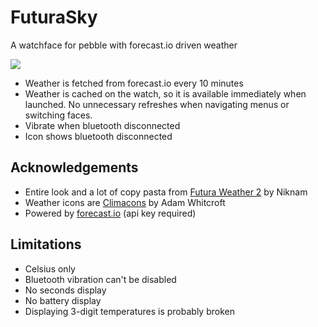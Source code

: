 # FuturaSky

A watchface for pebble with forecast.io driven weather

![](http://i.hawth.ca/u/pebble-screenshot_2015-05-25_23-35-35.png)

* Weather is fetched from forecast.io every 10 minutes
* Weather is cached on the watch, so it is available immediately when launched.
  No unnecessary refreshes when navigating menus or switching faces.
* Vibrate when bluetooth disconnected
* Icon shows bluetooth disconnected

## Acknowledgements

* Entire look and a lot of copy pasta from [Futura Weather 2](https://github.com/Niknam/futura-weather) by Niknam
* Weather icons are [Climacons](http://adamwhitcroft.com/climacons/) by Adam Whitcroft
* Powered by [forecast.io](http://forecast.io/) (api key required)

## Limitations

* Celsius only
* Bluetooth vibration can't be disabled
* No seconds display
* No battery display
* Displaying 3-digit temperatures is probably broken

